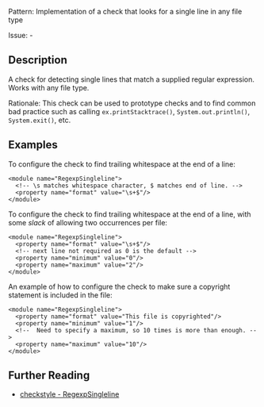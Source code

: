 Pattern: Implementation of a check that looks for a single line in any file type

Issue: -

## Description

A check for detecting single lines that match a supplied regular expression. Works with any file type. 

Rationale: This check can be used to prototype checks and to find common bad practice such as calling `ex.printStacktrace()`, `System.out.println()`, `System.exit()`, etc. 

## Examples

To configure the check to find trailing whitespace at the end of a line: 
    
    
    <module name="RegexpSingleline">
      <!-- \s matches whitespace character, $ matches end of line. -->
      <property name="format" value="\s+$"/>
    </module>
            

To configure the check to find trailing whitespace at the end of a line, with some _slack_ of allowing two occurrences per file: 
    
    
    <module name="RegexpSingleline">
      <property name="format" value="\s+$"/>
      <!-- next line not required as 0 is the default -->
      <property name="minimum" value="0"/>
      <property name="maximum" value="2"/>
    </module>
            

An example of how to configure the check to make sure a copyright statement is included in the file: 
    
    
    <module name="RegexpSingleline">
      <property name="format" value="This file is copyrighted"/>
      <property name="minimum" value="1"/>
      <!--  Need to specify a maximum, so 10 times is more than enough. -->
      <property name="maximum" value="10"/>
    </module>

## Further Reading

* [checkstyle - RegexpSingleline](http://checkstyle.sourceforge.net/config_regexp.html#RegexpSingleline)